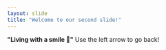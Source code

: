 ```yaml
---
layout: slide
title: "Welcome to our second slide!"
---
```

**"Living with a smile 🙂"**
Use the left arrow to go back!


